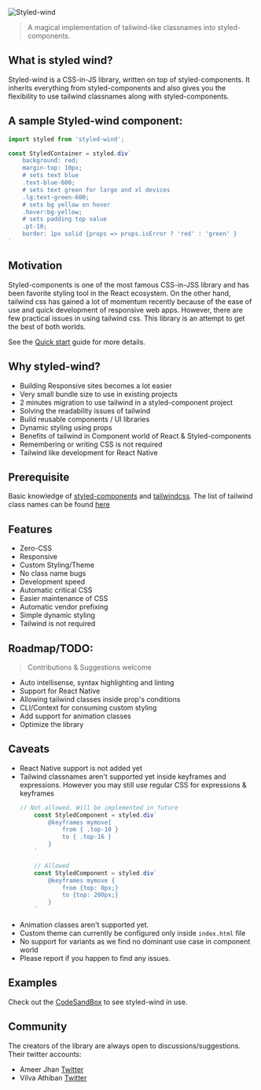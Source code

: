 ![Styled-wind](./logo.svg)

> A magical implementation of tailwind-like classnames into styled-components.

## What is styled wind?

Styled-wind is a CSS-in-JS library, written on top of styled-components. It inherits everything from styled-components and also gives you the flexibility to use tailwind classnames along with styled-components.

## A sample Styled-wind component:

```js
import styled from 'styled-wind';

const StyledContainer = styled.div`
    background: red;
    margin-top: 10px;
    # sets text blue
    .text-blue-600; 
    # sets text green for large and xl devices
    .lg:text-green-600; 
    # sets bg yellow on hover
    .hover:bg-yellow; 
    # sets padding top value
    .pt-10; 
    border: 1px solid {props => props.isError ? 'red' : 'green' } 
`
```

## Motivation

Styled-components is one of the most famous CSS-in-JSS library and has been favorite styling tool in the React ecosystem. On the other hand, tailwind css has gained a lot of momentum recently because of the ease of use and quick development of responsive web apps. However, there are few practical issues in using tailwind css. This library is an attempt to get the best of both worlds.

See the [Quick start](quickstart.md) guide for more details.

## Why styled-wind?

- Building Responsive sites becomes a lot easier
- Very small bundle size to use in existing projects
- 2 minutes migration to use tailwind in a styled-component project
- Solving the readability issues of tailwind
- Build reusable components / UI libraries
- Dynamic styling using props
- Benefits of tailwind in Component world of React & Styled-components
- Remembering or writing CSS is not required
- Tailwind like development for React Native

## Prerequisite

Basic knowledge of [styled-components](https://styled-components.com/) and [tailwindcss](https://tailwindcss.com/). The list of tailwind class names can be found [here](https://nerdcave.com/tailwind-cheat-sheet)


## Features

- Zero-CSS
- Responsive
- Custom Styling/Theme
- No class name bugs
- Development speed
- Automatic critical CSS
- Easier maintenance of CSS
- Automatic vendor prefixing
- Simple dynamic styling
- Tailwind is not required


## Roadmap/TODO:

> Contributions & Suggestions welcome 

- Auto intellisense, syntax highlighting and linting
- Support for React Native
- Allowing tailwind classes inside prop's conditions
- CLI/Context for consuming custom styling
- Add support for animation classes
- Optimize the library

## Caveats

- React Native support is not added yet
- Tailwind classnames aren't supported yet inside keyframes and expressions. However you may still use regular CSS for expressions & keyframes
    ```js
    // Not allowed. Will be implemented in future
        const StyledComponent = styled.div`
            @keyframes mymove{
                from { .top-10 }
                to { .top-16 }
            }
        `

        // Allowed
        const StyledComponent = styled.div`
            @keyframes mymove {
                from {top: 0px;}
                to {top: 200px;}
            }
        `
    ```
- Animation classes aren't supported yet.
- Custom theme can currently be configured only inside `index.html` file
- No support for variants as we find no dominant use case in component world
- Please report if you happen to find any issues.

## Examples
<!-- Add code sandbox like: TODO -->
Check out the [CodeSandBox](https://codesandbox.io/s/styled-wind-demo-hxmsi?file=/src/App.js) to see styled-wind in use.

## Community

The creators of the library are always open to discussions/suggestions. Their twitter accounts:

- Ameer Jhan [Twitter](https://twitter.com/ameerthehacker)
- Vilva Athiban [Twitter](https://twitter.com/vilvaathibanpb)
